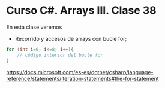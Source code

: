 # Curso C#. Arrays III. Clase 38

En esta clase veremos

- Recorrido y accesos de arrays con bucle for;

```c#
for (int i=0; i<=8; i++){
    // código interior del bucle for 
}
```

https://docs.microsoft.com/es-es/dotnet/csharp/language-reference/statements/iteration-statements#the-for-statement

